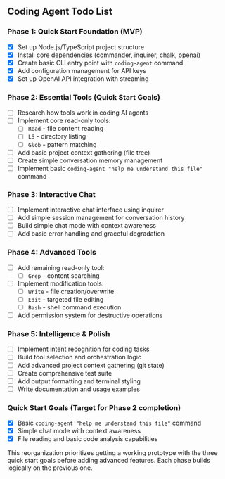 ## Coding Agent Todo List

### Phase 1: Quick Start Foundation (MVP)
- [x] Set up Node.js/TypeScript project structure
- [x] Install core dependencies (commander, inquirer, chalk, openai)
- [x] Create basic CLI entry point with `coding-agent` command
- [x] Add configuration management for API keys
- [x] Set up OpenAI API integration with streaming

### Phase 2: Essential Tools (Quick Start Goals)
- [ ] Research how tools work in coding AI agents
- [ ] Implement core read-only tools:
  - [ ] `Read` - file content reading
  - [ ] `LS` - directory listing
  - [ ] `Glob` - pattern matching
- [ ] Add basic project context gathering (file tree)
- [ ] Create simple conversation memory management
- [ ] Implement basic `coding-agent "help me understand this file"` command

### Phase 3: Interactive Chat
- [ ] Implement interactive chat interface using inquirer
- [ ] Add simple session management for conversation history
- [ ] Build simple chat mode with context awareness
- [ ] Add basic error handling and graceful degradation

### Phase 4: Advanced Tools
- [ ] Add remaining read-only tool:
  - [ ] `Grep` - content searching
- [ ] Implement modification tools:
  - [ ] `Write` - file creation/overwrite
  - [ ] `Edit` - targeted file editing
  - [ ] `Bash` - shell command execution
- [ ] Add permission system for destructive operations

### Phase 5: Intelligence & Polish
- [ ] Implement intent recognition for coding tasks
- [ ] Build tool selection and orchestration logic
- [ ] Add advanced project context gathering (git state)
- [ ] Create comprehensive test suite
- [ ] Add output formatting and terminal styling
- [ ] Write documentation and usage examples

### Quick Start Goals (Target for Phase 2 completion)
- [x] Basic `coding-agent "help me understand this file"` command
- [x] Simple chat mode with context awareness
- [x] File reading and basic code analysis capabilities

This reorganization prioritizes getting a working prototype with the three quick start goals before adding advanced features. Each phase builds logically on the previous one.